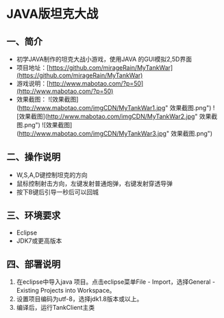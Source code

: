 # JAVA版坦克大战

## 一、简介
- 初学JAVA制作的坦克大战小游戏，使用JAVA 的GUI模拟2,5D界面
- 项目地址：[https://github.com/mirageRain/MyTankWar](https://github.com/mirageRain/MyTankWar)
- 游戏说明：[http://www.mabotao.com/?p=50](http://www.mabotao.com/?p=50)
- 效果截图：
![效果截图](http://www.mabotao.com/imgCDN/MyTankWar1.jpg" 效果截图.png")
![效果截图](http://www.mabotao.com/imgCDN/MyTankWar2.jpg" 效果截图.png")
![效果截图](http://www.mabotao.com/imgCDN/MyTankWar3.jpg" 效果截图.png")

## 二、操作说明
- W,S,A,D键控制坦克的方向
- 鼠标控制射击方向，左键发射普通炮弹，右键发射穿透导弹
- 按下B键后引导一秒后可以回城

## 三、环境要求
- Eclipse
- JDK7或更高版本

## 四、部署说明
1. 在eclipse中导入java 项目。点击eclipse菜单File - Import，选择General - Existing Projects into Workspace。
2. 设置项目编码为utf-8，选择jdk1.8版本或以上。
3. 编译后，运行TankClient主类
